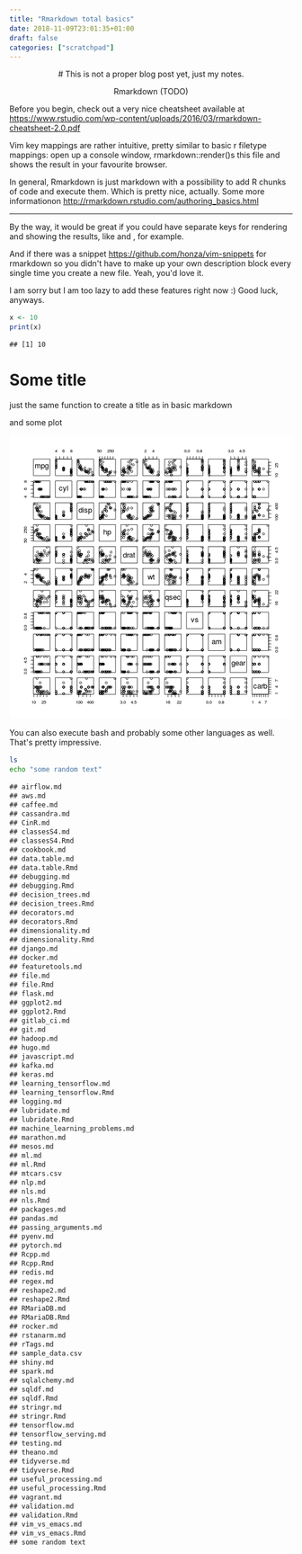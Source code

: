 ```yaml
---
title: "Rmarkdown total basics"
date: 2018-11-09T23:01:35+01:00
draft: false
categories: ["scratchpad"]
---
```







<center>
# This is not a proper blog post yet, just my notes.

Rmarkdown (TODO)
</center>


Before you begin, check out a very nice cheatsheet available at 
https://www.rstudio.com/wp-content/uploads/2016/03/rmarkdown-cheatsheet-2.0.pdf

Vim key mappings are rather intuitive, pretty similar to basic r filetype mappings:
<F2> open up a console window,
<F5> rmarkdown::render()s this file and shows the result in your favourite browser. 

In general, Rmarkdown is just markdown with a possibility to add R chunks of code and execute them. Which is pretty nice, actually. Some more informationon http://rmarkdown.rstudio.com/authoring_basics.html

***

By the way, it would be great if you could have separate keys for rendering and showing the results, like <F5> and <F6>, for example.

And if there was a snippet 
https://github.com/honza/vim-snippets
for rmarkdown so you didn't have to make up your own description block every single time you create a new file. Yeah, you'd love it.

I am sorry but I am too lazy to add these features right now :) Good luck, anyways.



```r
x <- 10
print(x)
```

```
## [1] 10
```

# Some title
just the same function to create a title as in basic markdown

and some plot

![plot of chunk unnamed-chunk-2](./media/file/unnamed-chunk-2-1.png)

You can also execute bash and probably some other languages as well. That's pretty impressive.

```bash
ls
echo "some random text"
```

```
## airflow.md
## aws.md
## caffee.md
## cassandra.md
## CinR.md
## classesS4.md
## classesS4.Rmd
## cookbook.md
## data.table.md
## data.table.Rmd
## debugging.md
## debugging.Rmd
## decision_trees.md
## decision_trees.Rmd
## decorators.md
## decorators.Rmd
## dimensionality.md
## dimensionality.Rmd
## django.md
## docker.md
## featuretools.md
## file.md
## file.Rmd
## flask.md
## ggplot2.md
## ggplot2.Rmd
## gitlab_ci.md
## git.md
## hadoop.md
## hugo.md
## javascript.md
## kafka.md
## keras.md
## learning_tensorflow.md
## learning_tensorflow.Rmd
## logging.md
## lubridate.md
## lubridate.Rmd
## machine_learning_problems.md
## marathon.md
## mesos.md
## ml.md
## ml.Rmd
## mtcars.csv
## nlp.md
## nls.md
## nls.Rmd
## packages.md
## pandas.md
## passing_arguments.md
## pyenv.md
## pytorch.md
## Rcpp.md
## Rcpp.Rmd
## redis.md
## regex.md
## reshape2.md
## reshape2.Rmd
## RMariaDB.md
## RMariaDB.Rmd
## rocker.md
## rstanarm.md
## rTags.md
## sample_data.csv
## shiny.md
## spark.md
## sqlalchemy.md
## sqldf.md
## sqldf.Rmd
## stringr.md
## stringr.Rmd
## tensorflow.md
## tensorflow_serving.md
## testing.md
## theano.md
## tidyverse.md
## tidyverse.Rmd
## useful_processing.md
## useful_processing.Rmd
## vagrant.md
## validation.md
## validation.Rmd
## vim_vs_emacs.md
## vim_vs_emacs.Rmd
## some random text
```
